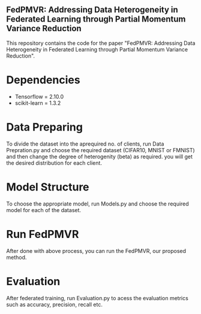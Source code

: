 ## FedPMVR: Addressing Data Heterogeneity in Federated Learning through Partial Momentum Variance Reduction
This repository contains the code for the paper "FedPMVR: Addressing Data Heterogeneity in Federated Learning through Partial Momentum Variance Reduction".

# Dependencies
- Tensorflow = 2.10.0
- scikit-learn = 1.3.2

# Data Preparing
To divide the dataset into the aprequired no. of clients, run Data Prepration.py and choose the required dataset (CIFAR10, MNIST or FMNIST) and then change the degree of heterogenity (beta) as required. you will get the desired distribution for each client.

# Model Structure
To choose the appropriate  model, run Models.py and choose the required model for each of the dataset.

# Run FedPMVR
After done with above process, you can run the FedPMVR, our proposed method.

# Evaluation
After federated training, run Evaluation.py to acess the evaluation metrics such as accuracy, precision, recall etc.

